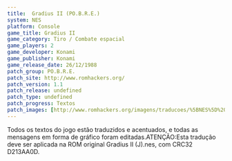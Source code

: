 ```yaml
---
title:  Gradius II (PO.B.R.E.)
system: NES
platform: Console
game_title: Gradius II
game_category: Tiro / Combate espacial
game_players: 2
game_developer: Konami
game_publisher: Konami
game_release_date: 26/12/1988
patch_group: PO.B.R.E.
patch_site: http://www.romhackers.org/
patch_version: 1.1
patch_release: undefined
patch_type: undefined
patch_progress: Textos
patch_images: [http://www.romhackers.org/imagens/traducoes/%5BNES%5D%20Gradius%202%20-%20POBRE%20-%201.png,http://www.romhackers.org/imagens/traducoes/%5BNES%5D%20Gradius%202%20-%20POBRE%20-%202.png,http://www.romhackers.org/imagens/traducoes/%5BNES%5D%20Gradius%202%20-%20POBRE%20-%203.png]
---
```

Todos os textos do jogo estão traduzidos e acentuados, e todas as mensagens em forma de gráfico foram editadas.ATENÇÃO:Esta tradução deve ser aplicada na ROM original Gradius II (J).nes, com CRC32 D213AA0D.